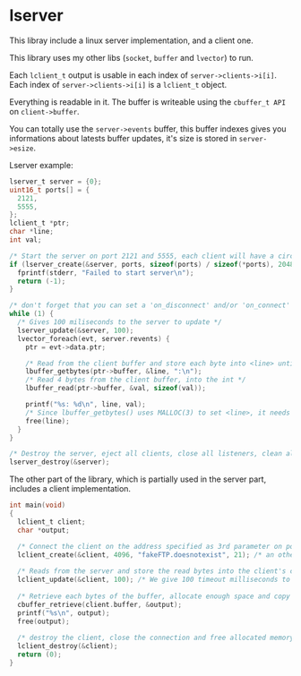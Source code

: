 # lserver
This libray include a linux server implementation, and a client one.

This library uses my other libs (`socket`, `buffer` and `lvector`) to run.

Each `lclient_t` output is usable in each index of `server->clients->i[i]`.
Each index of `server->clients->i[i]` is a `lclient_t` object.

Everything is readable in it. The buffer is writeable using the `cbuffer_t API` on `client->buffer`.

You can totally use the `server->events` buffer, this buffer indexes gives you informations about latests buffer updates, it's size is stored in `server->esize`.

Lserver example:
```C
lserver_t server = {0};
uint16_t ports[] = {
  2121,
  5555,
};
lclient_t *ptr;
char *line;
int val;

/* Start the server on port 2121 and 5555, each client will have a circular buffer of 2048 bytes */
if (lserver_create(&server, ports, sizeof(ports) / sizeof(*ports), 2048) == -1) {
  fprintf(stderr, "Failed to start server\n");
  return (-1);
}

/* don't forget that you can set a 'on_disconnect' and/or 'on_connect' callback at any time */
while (1) {
  /* Gives 100 miliseconds to the server to update */
  lserver_update(&server, 100);
  lvector_foreach(evt, server.revents) {
    ptr = evt->data.ptr;

    /* Read from the client buffer and store each byte into <line> until the ":\n" string is encountered */
    lbuffer_getbytes(ptr->buffer, &line, ":\n");
    /* Read 4 bytes from the client buffer, into the int */
    lbuffer_read(ptr->buffer, &val, sizeof(val));

    printf("%s: %d\n", line, val);
    /* Since lbuffer_getbytes() uses MALLOC(3) to set <line>, it needs to be freed */
    free(line);
  }
}

/* Destroy the server, eject all clients, close all listeners, clean all buffers, free all memory */
lserver_destroy(&server);
```

The other part of the library, which is partially used in the server part, includes a client implementation.

```C
int main(void)
{
  lclient_t client;
  char *output;

  /* Connect the client on the address specified as 3rd parameter on port `21`, with a circular buffer of `4096` bytes */
  lclient_create(&client, 4096, "fakeFTP.doesnotexist", 21); /* an other function: `lclient_connect32`, takes an `uint32_t` */
  
  /* Reads from the server and store the read bytes into the client's circular buffer and returns the amount of bytes read */
  lclient_update(&client, 100); /* We give 100 timeout milliseconds to the function */
  
  /* Retrieve each bytes of the buffer, allocate enough space and copy them into the given pointer */
  cbuffer_retrieve(client.buffer, &output);
  printf("%s\n", output);
  free(output);
  
  /* destroy the client, close the connection and free allocated memory */
  lclient_destroy(&client);
  return (0);
}
```
